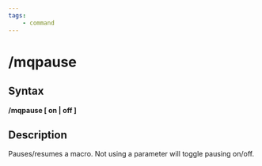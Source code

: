 ```yaml
---
tags:
    - command
---
```

# /mqpause

## Syntax

**/mqpause [ on \| off ]**

## Description

Pauses/resumes a macro. Not using a parameter will toggle pausing on/off.

